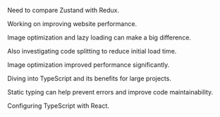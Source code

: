 Need to compare Zustand with Redux.

Working on improving website performance.

Image optimization and lazy loading can make a big difference.

Also investigating code splitting to reduce initial load time.

Image optimization improved performance significantly.

Diving into TypeScript and its benefits for large projects.

Static typing can help prevent errors and improve code maintainability.

Configuring TypeScript with React.